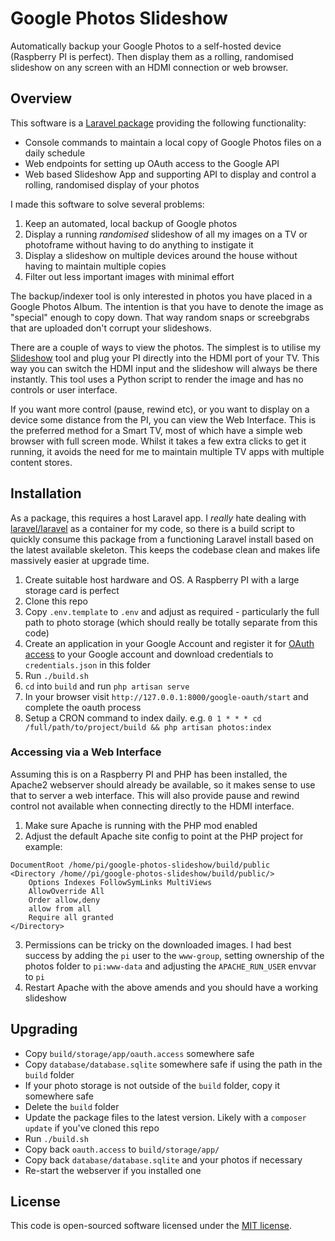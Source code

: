# Google Photos Slideshow

Automatically backup your Google Photos to a self-hosted device (Raspberry PI is perfect). Then display them as a rolling, randomised slideshow on any screen with an HDMI connection or web browser.

## Overview

This software is a [Laravel package](https://laravel.com/docs/10.x/packages) providing the following functionality:

* Console commands to maintain a local copy of Google Photos files on a daily schedule
* Web endpoints for setting up OAuth access to the Google API
* Web based Slideshow App and supporting API to display and control a rolling, randomised display of your photos

I made this software to solve several problems:

1. Keep an automated, local backup of Google photos
2. Display a running _randomised_ slideshow of all my images on a TV or photoframe without having to do anything to instigate it
3. Display a slideshow on multiple devices around the house without having to maintain multiple copies
4. Filter out less important images with minimal effort

The backup/indexer tool is only interested in photos you have placed in a Google Photos Album. The intention is that you have to denote the image as "special" enough to copy down. That way random snaps or screebgrabs that are uploaded don't corrupt your slideshows.

There are a couple of ways to view the photos. The simplest is to utilise my [Slideshow](https://github.com/dmlogic/photo-slideshow) tool and plug your PI directly into the HDMI port of your TV. This way you can switch the HDMI input and the slideshow will always be there instantly. This tool uses a Python script to render the image and has no controls or user interface.

If you want more control (pause, rewind etc), or you want to display on a device some distance from the PI, you can view the Web Interface. This is the preferred method for a Smart TV, most of which have a simple web browser with full screen mode. Whilst it takes a few extra clicks to get it running, it avoids the need for me to maintain multiple TV apps with multiple content stores.

## Installation

As a package, this requires a host Laravel app. I _really_ hate dealing with [laravel/laravel](https://github.com/laravel/laravel) as a container for my code, so there is a build script to quickly consume this package from a functioning Laravel install based on the latest available skeleton. This keeps the codebase clean and makes life massively easier at upgrade time.

1. Create suitable host hardware and OS. A Raspberry PI with a large storage card is perfect
2. Clone this repo
3. Copy `.env.template` to `.env` and adjust as required - particularly the full path to photo storage (which should really be totally separate from this code)
4. Create an application in your Google Account and register it for [OAuth access](https://developers.google.com/photos/library/guides/authorization) to your Google account and download credentials to `credentials.json` in this folder
5. Run `./build.sh`
6. `cd` into `build` and run `php artisan serve`
7. In your browser visit `http://127.0.0.1:8000/google-oauth/start` and complete the oauth process
8. Setup a CRON command to index daily. e.g. `0 1 * * * cd /full/path/to/project/build && php artisan photos:index`

### Accessing via a Web Interface

Assuming this is on a Raspberry PI and PHP has been installed, the Apache2 webserver should already be available, so it makes sense to use that to server a web interface. This will also provide pause and rewind control not available when connecting directly to the HDMI interface.

1. Make sure Apache is running with the PHP mod enabled
2. Adjust the default Apache site config to point at the PHP project for example:
```
DocumentRoot /home/pi/google-photos-slideshow/build/public
<Directory /home//pi/google-photos-slideshow/build/public/>
    Options Indexes FollowSymLinks MultiViews
    AllowOverride All
    Order allow,deny
    allow from all
    Require all granted
</Directory>
```
3. Permissions can be tricky on the downloaded images. I had best success by adding the `pi` user to the `www-group`, setting ownership of the photos folder to `pi:www-data` and adjusting the `APACHE_RUN_USER` envvar to `pi`
4. Restart Apache with the above amends and you should have a working slideshow

## Upgrading

* Copy `build/storage/app/oauth.access` somewhere safe
* Copy `database/database.sqlite` somewhere safe if using the path in the `build` folder
* If your photo storage is not outside of the `build` folder, copy it somewhere safe
* Delete the `build` folder
* Update the package files to the latest version. Likely with a `composer update` if you've cloned this repo
* Run `./build.sh`
* Copy back `oauth.access` to `build/storage/app/`
* Copy back `database/database.sqlite` and your photos if necessary
* Re-start the webserver if you installed one

## License

This code is open-sourced software licensed under the [MIT license](https://opensource.org/licenses/MIT).

